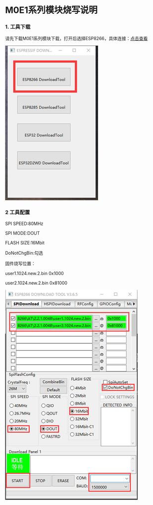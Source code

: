 # M0E1系列模块烧写说明

### 1. 工具下载

请先下载M0E1系列模块下载，打开后选择ESP8266，具体连接：[点击查看](https://share.weiyun.com/5Oi0xqG)

![menu](PNG/menu.png)

### 2 工具配置

SPI SPEED:80MHz

SPI MODE:DOUT

FLASH SIZE:16Mbit

DoNotChgBin:勾选

固件烧写位置：

user1.1024.new.2.bin 0x1000

user2.1024.new.2.bin 0x81000

![download](PNG\download.png)

